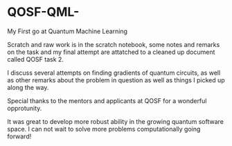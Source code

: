 # QOSF-QML-
My First go at Quantum Machine Learning 

Scratch and raw work is in the scratch notebook, some notes and remarks on the task and my final attempt are attatched to a cleaned up document called QOSF task 2. 

I discuss several attempts on finding gradients of quantum circuits, as well as other remarks about the problem in question as well as things I picked up along the way. 

Special thanks to the mentors and applicants at QOSF for a wonderful opprotunity. 

It was great to develop more robust ability in the growing quantum software space. I can not wait to solve more problems computationally going forward! 
